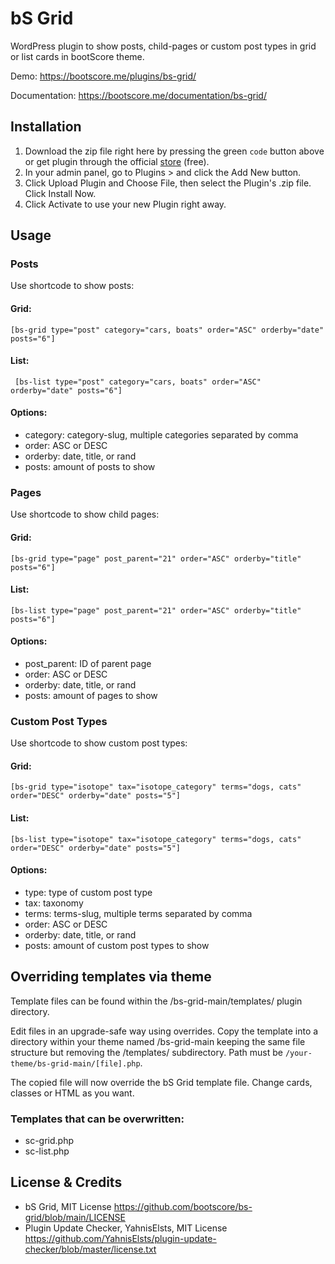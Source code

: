 # bS Grid

WordPress plugin to show posts, child-pages or custom post types in grid or list cards in bootScore theme.

Demo: https://bootscore.me/plugins/bs-grid/

Documentation: https://bootscore.me/documentation/bs-grid/

## Installation

1. Download the zip file right here by pressing the green `code` button above or get plugin through the official [store](https://bootscore.me/shop/products/theme/bs5-grid/) (free). 
2. In your admin panel, go to Plugins > and click the Add New button.
3. Click Upload Plugin and Choose File, then select the Plugin's .zip file. Click Install Now.
4. Click Activate to use your new Plugin right away.

## Usage

### Posts

Use shortcode to show posts:

#### Grid: 

`[bs-grid type="post" category="cars, boats" order="ASC" orderby="date" posts="6"]`   

#### List:

` [bs-list type="post" category="cars, boats" order="ASC" orderby="date" posts="6"]`

#### Options:

- category: category-slug, multiple categories separated by comma
- order: ASC or DESC
- orderby: date, title, or rand
- posts: amount of posts to show

### Pages

Use shortcode to show child pages:

#### Grid:

`[bs-grid type="page" post_parent="21" order="ASC" orderby="title" posts="6"]`

#### List:
`[bs-list type="page" post_parent="21" order="ASC" orderby="title" posts="6"]`

#### Options:

- post_parent: ID of parent page
- order: ASC or DESC
- orderby: date, title, or rand
- posts: amount of pages to show

### Custom Post Types

Use shortcode to show custom post types:

#### Grid:

`[bs-grid type="isotope" tax="isotope_category" terms="dogs, cats" order="DESC" orderby="date" posts="5"]`

#### List:

`[bs-list type="isotope" tax="isotope_category" terms="dogs, cats" order="DESC" orderby="date" posts="5"]`

#### Options:

- type: type of custom post type
- tax: taxonomy
- terms: terms-slug, multiple terms separated by comma
- order: ASC or DESC
- orderby: date, title, or rand
- posts: amount of custom post types to show 

## Overriding templates via theme

Template files can be found within the /bs-grid-main/templates/ plugin directory.

Edit files in an upgrade-safe way using overrides. Copy the template into a directory within your theme named /bs-grid-main keeping the same file structure but removing the /templates/ subdirectory. Path must be `/your-theme/bs-grid-main/[file].php`.

The copied file will now override the bS Grid template file. Change cards, classes or HTML as you want.

### Templates that can be overwritten:

- sc-grid.php
- sc-list.php


## License & Credits

- bS Grid, MIT License https://github.com/bootscore/bs-grid/blob/main/LICENSE
- Plugin Update Checker, YahnisElsts, MIT License https://github.com/YahnisElsts/plugin-update-checker/blob/master/license.txt
